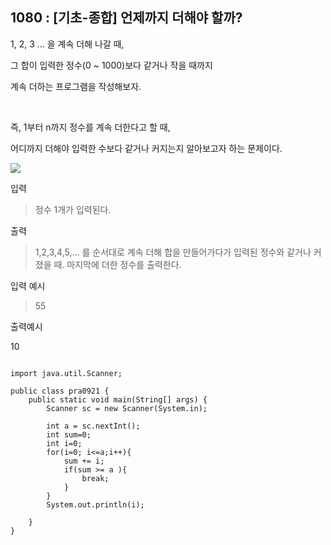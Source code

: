## 1080 : [기초-종합] 언제까지 더해야 할까?
1, 2, 3 ... 을 계속 더해 나갈 때,

그 합이 입력한 정수(0 ~ 1000)보다 같거나 작을 때까지

계속 더하는 프로그램을 작성해보자.

​

즉, 1부터 n까지 정수를 계속 더한다고 할 때,

어디까지 더해야 입력한 수보다 같거나 커지는지 알아보고자 하는 문제이다.

<img src="https://codeup.kr/upload/pimg6196_1.png">








입력

>정수 1개가 입력된다.




출력

>1,2,3,4,5,... 를 순서대로 계속 더해 합을 만들어가다가 입력된 정수와 같거나 커졌을 때. 마지막에 더한 정수를 출력한다.


입력 예시

>55



출력예시

10


```shell

import java.util.Scanner;

public class pra0921 {
    public static void main(String[] args) {
        Scanner sc = new Scanner(System.in);

        int a = sc.nextInt();
        int sum=0;
        int i=0;
        for(i=0; i<=a;i++){
            sum += i;
            if(sum >= a ){
                break;
            }
        }
        System.out.println(i);

    }
}
```
